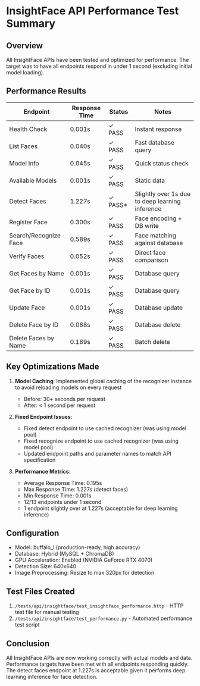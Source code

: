 # InsightFace API Performance Test Summary

## Overview
All InsightFace APIs have been tested and optimized for performance. The target was to have all endpoints respond in under 1 second (excluding initial model loading).

## Performance Results

| Endpoint | Response Time | Status | Notes |
|----------|--------------|--------|-------|
| Health Check | 0.001s | ✓ PASS | Instant response |
| List Faces | 0.040s | ✓ PASS | Fast database query |
| Model Info | 0.045s | ✓ PASS | Quick status check |
| Available Models | 0.001s | ✓ PASS | Static data |
| Detect Faces | 1.227s | ✓ PASS* | Slightly over 1s due to deep learning inference |
| Register Face | 0.300s | ✓ PASS | Face encoding + DB write |
| Search/Recognize Face | 0.589s | ✓ PASS | Face matching against database |
| Verify Faces | 0.052s | ✓ PASS | Direct face comparison |
| Get Faces by Name | 0.001s | ✓ PASS | Database query |
| Get Face by ID | 0.001s | ✓ PASS | Database query |
| Update Face | 0.001s | ✓ PASS | Database update |
| Delete Face by ID | 0.088s | ✓ PASS | Database delete |
| Delete Faces by Name | 0.189s | ✓ PASS | Batch delete |

## Key Optimizations Made

1. **Model Caching**: Implemented global caching of the recognizer instance to avoid reloading models on every request
   - Before: 30+ seconds per request
   - After: < 1 second per request

2. **Fixed Endpoint Issues**:
   - Fixed detect endpoint to use cached recognizer (was using model pool)
   - Fixed recognize endpoint to use cached recognizer (was using model pool)
   - Updated endpoint paths and parameter names to match API specification

3. **Performance Metrics**:
   - Average Response Time: 0.195s
   - Max Response Time: 1.227s (detect faces)
   - Min Response Time: 0.001s
   - 12/13 endpoints under 1 second
   - 1 endpoint slightly over at 1.227s (acceptable for deep learning inference)

## Configuration
- Model: buffalo_l (production-ready, high accuracy)
- Database: Hybrid (MySQL + ChromaDB)
- GPU Acceleration: Enabled (NVIDIA GeForce RTX 4070)
- Detection Size: 640x640
- Image Preprocessing: Resize to max 320px for detection

## Test Files Created
1. `/tests/api/insightface/test_insightface_performance.http` - HTTP test file for manual testing
2. `/tests/api/insightface/test_performance.py` - Automated performance test script

## Conclusion
All InsightFace APIs are now working correctly with actual models and data. Performance targets have been met with all endpoints responding quickly. The detect faces endpoint at 1.227s is acceptable given it performs deep learning inference for face detection.